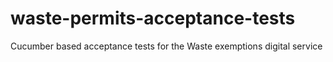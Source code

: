# waste-permits-acceptance-tests
Cucumber based acceptance tests for the Waste exemptions digital service
